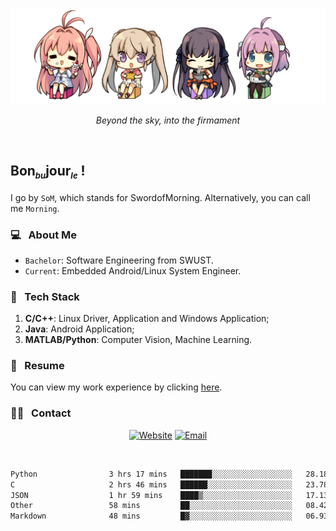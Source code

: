 <img src="./pic/Aokana.png">
<p align="center"><em>Beyond the sky, into the firmament</em></p>

<br/>

## Bon<sub><em><font size=2>bu</font></em></sub>jour<sub><em><font size=2>le</font></em></sub> !

I go by `SoM`, which stands for SwordofMorning. Alternatively, you can call me `Morning`.

### 💻 &nbsp; About Me

- `Bachelor`: Software Engineering from SWUST.
- `Current`: Embedded Android/Linux System Engineer.

### 🔧 &nbsp; Tech Stack

1. **C/C++**: Linux Driver, Application and Windows Application;
2. **Java**: Android Application;
3. **MATLAB/Python**: Computer Vision, Machine Learning.

### 📝 &nbsp; Resume

You can view my work experience by clicking <a href="https://swordofmorning.com/index.php/contact/">here</a>.

### 🤝🏻 &nbsp; Contact

<p align="center">
<a href="https://swordofmorning.com/"><img alt="Website" src="https://img.shields.io/badge/Website-swordofmorning.com-blue?style=flat-square&logo=google-chrome"></a>
<a href="mailto:master@xiaojintao.email
"><img alt="Email" src="https://img.shields.io/badge/Email-master@xiaojintao.email-blue?style=flat-square&logo=gmail"></a>
</p>

<br/>

<!--START_SECTION:waka-->

```txt
Python                3 hrs 17 mins   ███████░░░░░░░░░░░░░░░░░░   28.18 %
C                     2 hrs 46 mins   ██████░░░░░░░░░░░░░░░░░░░   23.78 %
JSON                  1 hr 59 mins    ████▒░░░░░░░░░░░░░░░░░░░░   17.13 %
Other                 58 mins         ██░░░░░░░░░░░░░░░░░░░░░░░   08.42 %
Markdown              48 mins         █▓░░░░░░░░░░░░░░░░░░░░░░░   06.93 %
```

<!--END_SECTION:waka-->
